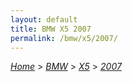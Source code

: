 ```yaml
---
layout: default
title: BMW X5 2007
permalink: /bmw/x5/2007/
---
```

[*Home*](/) > [*BMW*](/bmw/) > [*X5*](/bmw/x5/) > [*2007*](/bmw/x5/2007/)
